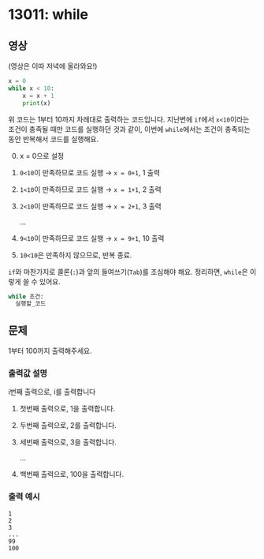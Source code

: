 # 13011: while

## 영상
(영상은 이따 저녁에 올라와요!)

```python
x = 0
while x < 10:
    x = x + 1
    print(x)
```
위 코드는 1부터 10까지 차례대로 출력하는 코드입니다. 지난번에 `if`에서 `x<10`이라는 조건이 충족될 때만 코드를 실행하던 것과 같이, 이번에 `while`에서는 조건이 충족되는 동안 반복해서 코드를 실행해요.

0. x = 0으로 설정
1. `0<10`이 만족하므로 코드 실행 → `x = 0+1`, 1 출력
2. `1<10`이 만족하므로 코드 실행 → `x = 1+1`, 2 출력
3. `2<10`이 만족하므로 코드 실행 → `x = 2+1`, 3 출력

   ...


9. `9<10`이 만족하므로 코드 실행 → `x = 9+1`, 10 출력
10. `10<10`은 만족하지 않으므로, 반복 종료.

`if`와 마찬가지로 콜론(`:`)과 앞의 들여쓰기(`Tab`)를 조심해야 해요. 정리하면, `while`은 이렇게 쓸 수 있어요.
```python
while 조건:
  실행할_코드
```

## 문제
1부터 100까지 출력해주세요.

### 출력값 설명
i번째 출력으로, i를 출력합니다

1. 첫번째 출력으로, 1을 출력합니다.
2. 두번째 출력으로, 2를 출력합니다.
3. 세번째 출력으로, 3을 출력합니다.

   ...


100. 백번째 출력으로, 100을 출력합니다.

### 출력 예시
```
1
2
3
...
99
100
```
